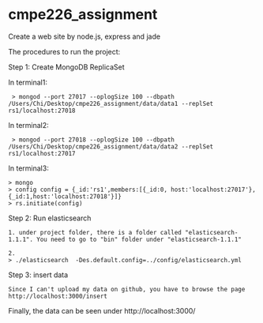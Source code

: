 cmpe226_assignment
==================

Create a web site by node.js, express and jade


The procedures to run the project:

Step 1: Create MongoDB ReplicaSet

   In terminal1:

     > mongod --port 27017 --oplogSize 100 --dbpath /Users/Chi/Desktop/cmpe226_assignment/data/data1 --replSet rs1/localhost:27018
     
   In terminal2:

     > mongod --port 27018 --oplogSize 100 --dbpath /Users/Chi/Desktop/cmpe226_assignment/data/data2 --replSet rs1/localhost:27017
     
     
   In terminal3:

    > mongo
    > config config = {_id:'rs1',members:[{_id:0, host:'localhost:27017'},{_id:1,host:'localhost:27018'}]}
    > rs.initiate(config)

Step 2: Run elasticsearch
    
    1. under project folder, there is a folder called "elasticsearch-1.1.1". You need to go to "bin" folder under "elasticsearch-1.1.1"

    2.
    > ./elasticsearch  -Des.default.config=../config/elasticsearch.yml

Step 3: insert data
    
    
    Since I can't upload my data on github, you have to browse the page http://localhost:3000/insert

 Finally, the data can be seen under http://localhost:3000/


    
    
